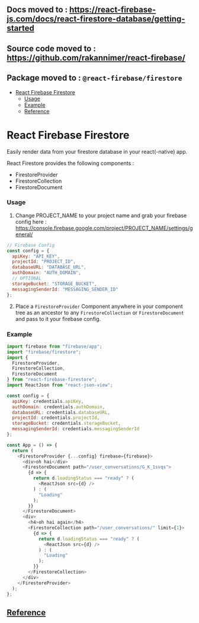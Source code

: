 ## Docs moved to : https://react-firebase-js.com/docs/react-firestore-database/getting-started

## Source code moved to : https://github.com/rakannimer/react-firebase/

## Package moved to : `@react-firebase/firestore`


- [React Firebase Firestore](#react-firebase-firestore)
    - [Usage](#usage)
    - [Example](#example)
  - [Reference](#reference)

# React Firebase Firestore

Easily render data from your firestore database in your react(-native) app.

React Firestore provides the following components :

- FirestoreProvider
- FirestoreCollection
- FirestoreDocument

### Usage

1. Change PROJECT_NAME to your project name and grab your firebase config here :
   https://console.firebase.google.com/project/PROJECT_NAME/settings/general/

```javascript
// Firebase Config
const config = {
  apiKey: "API_KEY",
  projectId: "PROJECT_ID",
  databaseURL: "DATABASE_URL",
  authDomain: "AUTH_DOMAIN",
  // OPTIONAL
  storageBucket: "STORAGE_BUCKET",
  messagingSenderId: "MESSAGING_SENDER_ID"
};
```

2. Place a `FirestoreProvider` Component anywhere in your component tree as an ancestor to any `FirestoreCollection` or `FirestoreDocument` and pass to it your firebase config.

### Example

```javascript
import firebase from "firebase/app";
import "firebase/firestore";
import {
  FirestoreProvider,
  FirestoreCollection,
  FirestoreDocument
} from "react-firebase-firestore";
import ReactJson from "react-json-view";

const config = {
  apiKey: credentials.apiKey,
  authDomain: credentials.authDomain,
  databaseURL: credentials.databaseURL,
  projectId: credentials.projectId,
  storageBucket: credentials.storageBucket,
  messagingSenderId: credentials.messagingSenderId
};

const App = () => {
  return (
    <FirestoreProvider {...config} firebase={firebase}>
      <div>oh hai</div>
      <FirestoreDocument path="/user_conversations/G_K_1svqs">
        {d => {
          return d.loadingStatus === "ready" ? (
            <ReactJson src={d} />
          ) : (
            "Loading"
          );
        }}
      </FirestoreDocument>
      <div>
        <h4>oh hai again</h4>
        <FirestoreCollection path="/user_conversations/" limit={1}>
          {d => {
            return d.loadingStatus === "ready" ? (
              <ReactJson src={d} />
            ) : (
              "Loading"
            );
          }}
        </FirestoreCollection>
      </div>
    </FirestoreProvider>
  );
};
```

## [Reference](https://firebase.google.com/docs/firestore/)
